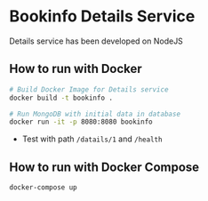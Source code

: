 # Bookinfo Details Service

Details service has been developed on NodeJS


## How to run with Docker

```bash
# Build Docker Image for Details service
docker build -t bookinfo .

# Run MongoDB with initial data in database
docker run -it -p 8080:8080 bookinfo


```

* Test with path `/datails/1` and `/health`


## How to run with Docker Compose 
```bash
docker-compose up
```